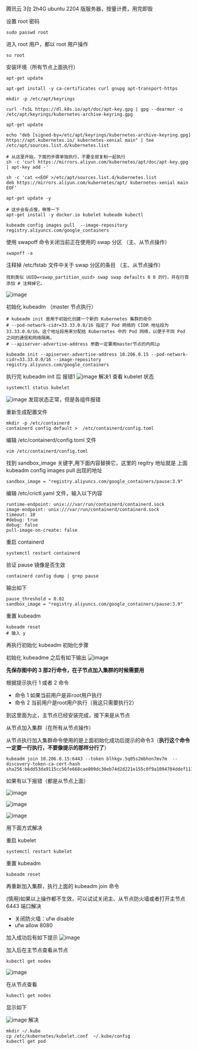 
腾讯云 3台 2h4G ubuntu 2204 版服务器，按量计费，用完即毁

设置 root 密码
```
sudo passwd root
```

进入 root 用户，都以 root 用户操作
```
su root
```

安装环境（所有节点上面执行）
```
apt-get update

apt-get install -y ca-certificates curl gnupg apt-transport-https

mkdir -p /etc/apt/keyrings

curl -fsSL https://dl.k8s.io/apt/doc/apt-key.gpg | gpg --dearmor -o /etc/apt/keyrings/kubernetes-archive-keyring.gpg

apt-get update

echo "deb [signed-by=/etc/apt/keyrings/kubernetes-archive-keyring.gpg] https://apt.kubernetes.io/ kubernetes-xenial main" | tee /etc/apt/sources.list.d/kubernetes.list

# 从这里开始，下面的步骤单独执行，不要全部复制一起执行
sh -c 'curl https://mirrors.aliyun.com/kubernetes/apt/doc/apt-key.gpg | apt-key add -'

sh -c 'cat <<EOF >/etc/apt/sources.list.d/kubernetes.list
deb https://mirrors.aliyun.com/kubernetes/apt/ kubernetes-xenial main
EOF'

apt-get update -y

# 这步会有点慢，稍等一下
apt-get install -y docker.io kubelet kubeadm kubectl

kubeadm config images pull  --image-repository registry.aliyuncs.com/google_containers
```

使用 swapoff 命令关闭当前正在使用的 swap 分区 （主、从节点操作）
```
swapoff -a
```
注释掉 /etc/fstab 文件中关于 swap 分区的条目 （主、从节点操作）
```
找到类似 UUID=<swap_partition_uuid> swap swap defaults 0 0 的行，并在行首添加 # 注释掉它。
```
![image](https://github.com/ituserxxx/installation_doc/assets/66945660/d33e2363-b28a-4c47-999c-3dc0ab41ade9)


初始化 kubeadm （master 节点执行）
```
# kubeadm init 是用于初始化创建一个新的 Kubernetes 集群的命令
# --pod-network-cidr=33.33.0.0/16 指定了 Pod 网络的 CIDR 地址段为 33.33.0.0/16。这个地址段用来分配给 Kubernetes 中的 Pod 网络，以便于不同 Pod 之间的通信和网络隔离。
# --apiserver-advertise-address 参数一定要用master节点的内网ip

kubeadm init --apiserver-advertise-address 10.206.0.15 --pod-network-cidr=33.33.0.0/16 --image-repository registry.aliyuncs.com/google_containers
```
执行完 kubeadm init 后 报错1
![image](https://github.com/ituserxxx/installation_doc/assets/66945660/2a9dcc13-a0a0-4ecb-b820-2d823c622178)
解决1
查看 kubelet 状态
```
systemctl status kubelet
```
![image](https://github.com/ituserxxx/installation_doc/assets/66945660/dfa0efdc-8c56-44a8-bcc1-f397f25f1b44)
发现状态正常，但是各组件报错

重新生成配置文件
```
mkdir -p /etc/containerd
containerd config default >  /etc/containerd/config.toml
```

编辑 /etc/containerd/config.toml 文件
```
vim /etc/containerd/config.toml
```

找到 sandbox_image 关键字,用下面内容替换它，这里的 regitry 地址就是 上面  kubeadm config images pull 出现的地址
```
sandbox_image = "registry.aliyuncs.com/google_containers/pause:3.9" 
```

编辑 /etc/crictl.yaml 文件，输入以下内容
```
runtime-endpoint: unix:///var/run/containerd/containerd.sock
image-endpoint: unix:///var/run/containerd/containerd.sock
timeout: 10
#debug: true
debug: false
pull-image-on-create: false
```

重启 containerd 
```
systemctl restart containerd
```

验证 pause 镜像是否生效
```
containerd config dump | grep pause
```

输出如下
```
pause_threshold = 0.02
sandbox_image = "registry.aliyuncs.com/google_containers/pause:3.9"
```

重置 kubeadm
```
kubeadm reset 
# 输入 y
```
再执行初始化 kubeadm 初始化步骤

初始化 kubeadme 之后有如下输出
![image](https://github.com/ituserxxx/installation_doc/assets/66945660/7810c511-2af3-4038-b3cc-a65b9cce0aa1)

**先保存图中的 3 那2行命令，在子节点加入集群的时候需要用**

根据提示执行 1 或者 2 命令
- 命令 1 如果当前用户是非root用户执行
- 命令 2 当前用户是root用户执行（我这只需要执行2）

到这里面为止，主节点已经安装完成，接下来是从节点

从节点加入集群（在所有从节点操作）

从节点执行加入集群命令使用的是上面初始化成功后提示的命令3（**执行这个命令一定要一行执行，不要像提示的那样分行了**）
```
kubeadm join 10.206.0.15:6443 --token blhkgv.5q05s2mbhon7mv7m  --discovery-token-ca-cert-hash sha256:b6dd53da9115cc56fe668cae809dc30eb74d2d221e155c0f9a1094704ddef111
```

如果有以下报错（都是从节点上面）

![image](https://github.com/ituserxxx/installation_doc/assets/66945660/423eb242-0981-451b-9178-8ee6db58101e)

![image](https://github.com/ituserxxx/installation_doc/assets/66945660/d1f96485-9b78-458b-adeb-4cc4474cad00)

![image](https://github.com/ituserxxx/installation_doc/assets/66945660/5d1f1335-a951-48b0-a003-6a69b2306e30)

用下面方式解决


重启  kubelet
```
systemctl restart kubelet
```
重置 kubeadm
```
kubeadm reset
```
再重新加入集群，执行上面的 kubeadm join 命令


(慎用)如果以上操作都不生效，可以试试关闭主、从节点防火墙或者打开主节点 6443 端口解决

- 关闭防火墙：ufw disable
- ufw allow 8080

加入成功后有如下提示
![image](https://github.com/ituserxxx/installation_doc/assets/66945660/7b3966c2-8212-4280-bc3a-e4b2aca93a22)

加入后在主节点查看从节点
```
kubectl get nodes
```
![image](https://github.com/ituserxxx/installation_doc/assets/66945660/f52ffa3b-8049-4692-bd5c-4b4910eefd21)

在从节点查看
```
kubectl get nodes
```
显示如下

![image](https://github.com/ituserxxx/installation_doc/assets/66945660/1ac8238a-e9f1-4db8-8b9a-f10cd36246fd)
解决

```
mkdir ~/.kube
cp /etc/kubernetes/kubelet.conf  ~/.kube/config
kubectl get pod
```





